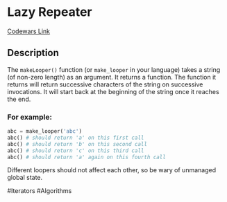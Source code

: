 # Lazy Repeater

[Codewars Link](https://www.codewars.com/kata/51fc3beb41ecc97ee20000c3/python)

## Description

The `makeLooper()` function (or `make_looper` in your language) takes a string (of non-zero length) as an argument. It returns a function. The function it returns will return successive characters of the string on successive invocations. It will start back at the beginning of the string once it reaches the end.

### For example:

```python
abc = make_looper('abc')
abc() # should return 'a' on this first call
abc() # should return 'b' on this second call
abc() # should return 'c' on this third call
abc() # should return 'a' again on this fourth call
```

Different loopers should not affect each other, so be wary of unmanaged global state.

#Iterators #Algorithms